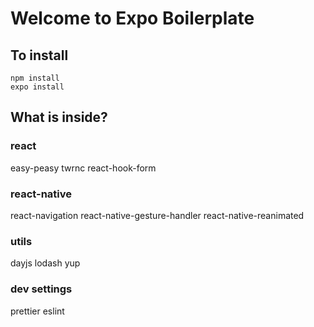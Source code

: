 # Welcome to Expo Boilerplate
## To install
```
npm install
expo install
```

## What is inside?
### react
easy-peasy
twrnc
react-hook-form

### react-native
react-navigation
react-native-gesture-handler
react-native-reanimated

### utils
dayjs
lodash
yup

### dev settings
prettier
eslint
